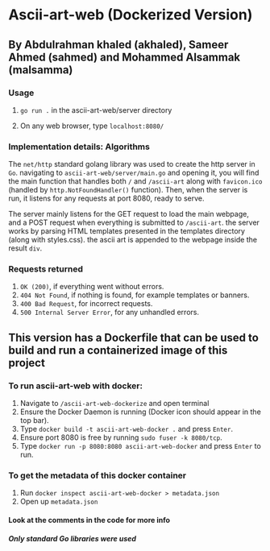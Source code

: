 <h1>Ascii-art-web (Dockerized Version)</h1>

<h2>By Abdulrahman khaled (akhaled), Sameer Ahmed (sahmed) and Mohammed Alsammak (malsamma)</h2>

<h3>Usage</h3>

1. `go run .` in the ascii-art-web/server directory

2. On any web browser, type `localhost:8080/` 

<h3>Implementation details: Algorithms</h3>

The `net/http` standard golang library was used to create the http server in `Go`. navigating to 
`ascii-art-web/server/main.go` and opening it, you will find the main function that handles both 
`/` and `/ascii-art` along with `favicon.ico` (handled by `http.NotFoundHandler()` function). Then, when the server is run, it listens for any requests at port 8080, ready to serve.

The server mainly listens for the GET request to load the main webpage, and a POST request when everything is 
submitted to `/ascii-art`. the server works by parsing HTML templates presented in the templates directory 
(along with styles.css). the ascii art is appended to the webpage inside the result `div`.

<h3> Requests returned </h3>

1. `OK (200)`, if everything went without errors.
2. `404 Not Found`, if nothing is found, for example templates or banners.
3. `400 Bad Request`, for incorrect requests.
4. `500 Internal Server Error`, for any unhandled errors.




<h2>This version has a Dockerfile that can be used to build and run a containerized image of this project</h2>

<h3>To run ascii-art-web with docker:</h3>

1. Navigate to `/ascii-art-web-dockerize` and open terminal
2. Ensure the Docker Daemon is running (Docker icon should appear in the top bar).
3. Type `docker build -t ascii-art-web-docker .` and press `Enter`.
4. Ensure port 8080 is free by running `sudo fuser -k 8080/tcp`.
5. Type `docker run -p 8080:8080 ascii-art-web-docker` and press `Enter` to run. 


<h3>To get the metadata of this docker container</h3> 

1. Run `docker inspect ascii-art-web-docker > metadata.json`
2. Open up `metadata.json`

<h4> Look at the comments in the code for more info</h4>
<h5> Only standard Go libraries were used </h5>

